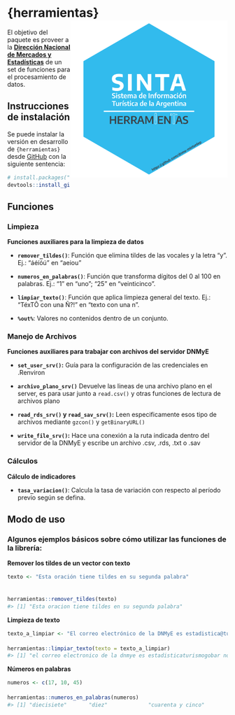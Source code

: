 
<!-- README.md is generated from README.Rmd. Please edit that file -->

# {herramientas} <a href="https://dnme-minturdep.github.io/herramientas/"><img src="man/figures/logo.png" align="right" height="360" /></a>

<!-- badges: start -->
<!-- badges: end -->

El objetivo del paquete es proveer a la [**Dirección Nacional de
Mercados y Estadísticas**](https://www.yvera.tur.ar/sinta/) de un set de
funciones para el procesamiento de datos.

## Instrucciones de instalación

Se puede instalar la versión en desarrollo de `{herramientas}` desde
[GitHub](https://github.com/) con la siguiente sentencia:

``` r
# install.packages("devtools")
devtools::install_github('dnme-minturdep/herramientas', upgrade = FALSE)
```

## Funciones

### Limpieza

**Funciones auxiliares para la limpieza de datos**

-   **`remover_tildes()`**: Función que elimina tildes de las vocales y
    la letra “y”. Ej.: “áéíóú” en “aeiou”

-   **`numeros_en_palabras()`**: Función que transforma dígitos del 0 al
    100 en palabras. Ej.: “1” en “uno”; “25” en “veinticinco”.

-   **`limpiar_texto()`**: Función que aplica limpieza general del
    texto. Ej.: “TéxTÔ con una Ñ?!” en “texto con una n”.

-   **`%out%`**: Valores no contenidos dentro de un conjunto.

### Manejo de Archivos

**Funciones auxiliares para trabajar con archivos del servidor DNMyE**

-   **`set_user_srv()`:** Guía para la configuración de las credenciales
    en .Renviron

-   **`archivo_plano_srv()`** Devuelve las lineas de una archivo plano
    en el server, es para usar junto a `read.csv()` y otras funciones de
    lectura de archivos plano

-   **`read_rds_srv()` y `read_sav_srv()`:** Leen especificamente esos
    tipo de archivos mediante `gzcon()` y `getBinaryURL()`

-   **`write_file_srv()`:** Hace una conexión a la ruta indicada dentro
    del servidor de la DNMyE y escribe un archivo .csv, .rds, .txt o
    .sav

### Cálculos

**Cálculo de indicadores**

-   **`tasa_variacion()`**: Calcula la tasa de variación con respecto al
    período previo según se defina.

## Modo de uso

### Algunos ejemplos básicos sobre cómo utilizar las funciones de la librería:

**Remover los tildes de un vector con texto**

``` r
texto <- "Esta oración tiene tildes en su segunda palabra"


herramientas::remover_tildes(texto)
#> [1] "Esta oracion tiene tildes en su segunda palabra"
```

**Limpieza de texto**

``` r
texto_a_limpiar <- "El correo electrónico de la DNMyE es estadistica@turismo.gob.ar. No tiene un Ñ la oración anterior!!!"

herramientas::limpiar_texto(texto = texto_a_limpiar)
#> [1] "el correo electronico de la dnmye es estadisticaturismogobar no tiene un n la oracion anterior"
```

**Números en palabras**

``` r
numeros <- c(17, 10, 45)

herramientas::numeros_en_palabras(numeros)
#> [1] "diecisiete"       "diez"             "cuarenta y cinco"
```
